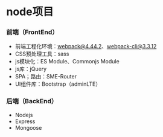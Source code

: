 # node项目

### 前端（FrontEnd）
* 前端工程化环境：webpack@4.44.2、webpack-cli@3.3.12
* CSS预处理工具：sass
* js模块化：ES Module、Commonjs Module
* js库：jQuery
* SPA；路由：SME-Router
* UI组件库：Bootstrap（adminLTE）

### 后端（BackEnd）
* Nodejs
* Express
* Mongoose